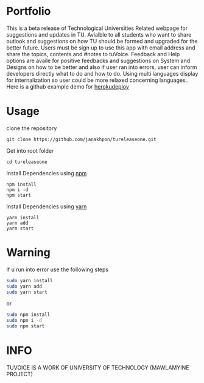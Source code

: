 # Portfolio
  This is a beta release of Technological Universities Related webpage for suggestions and updates in TU. Avialble to all students who want to share outlook and suggestions on how TU should be formed and upgraded for the better future.
  Users must be sign up to use this app with email address and share the topics, contents and #notes to tuVoice.
  Feedback and Help options are availe for positive feedbacks and suggestions on System and Designs on how to be better and also if user ran into errors, user can inform developers directly what to do and how to do.
  Using multi languages display for internalization so user could be more relaxed concerning languages.. Here is a github example demo for [herokudeploy](https://ei-sgallery-41a7f.firebaseapp.com/)



# Usage

clone the repository

    git clone https://github.com/janakhpon/tureleaseone.git

Get into root folder

    cd tureleaseone

Install Dependencies using [npm](https://www.npmjs.com/)

    npm install
    npm i -d
    npm start

Install Dependencies using [yarn](https://yarnpkg.com/en/)

    yarn install
    yarn add
    yarn start




# Warning
If u run into error use the following steps

```bash
sudo yarn install
sudo yarn add
sudo yarn start
```
or

```bash
sudo npm install
sudo npm i -d
sudo npm start
```



# INFO
TUVOICE IS A WORK OF UNIVERSITY OF TECHNOLOGY (MAWLAMYINE PROJECT)

